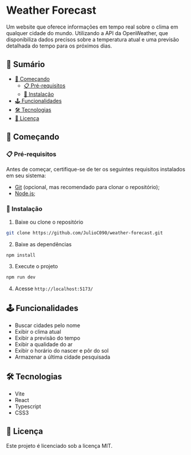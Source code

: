 # Weather Forecast

Um website que oferece informações em tempo real sobre o clima em qualquer cidade do mundo. Utilizando a API da OpenWeather, que disponibiliza dados precisos sobre a temperatura atual e uma previsão detalhada do tempo para os próximos dias.

## 📕 Sumário
- [🚀 Começando](#🚀-começando)
  - [📋 Pré-requisitos](#📋-pré-requisitos)
  - [🔧 Instalação](#🔧-instalação)
- [🕹️ Funcionalidades](#🕹️-funcionalidades)
- [🛠️ Tecnologias](#🛠️-tecnologias)
- [📄 Licença](#📄-licença)

## 🚀 Começando

### 📋 Pré-requisitos
Antes de começar, certifique-se de ter os seguintes requisitos instalados em seu sistema:
- [Git](https://git-scm.com/) (opcional, mas recomendado para clonar o repositório);
- [Node.js](https://nodejs.org/en);

### 🔧 Instalação
1. Baixe ou clone o repositório

```bash
git clone https://github.com/JulioC090/weather-forecast.git
```

2. Baixe as dependências

```bash
npm install
```

3. Execute o projeto

```bash
npm run dev
```

4. Acesse `http://localhost:5173/`

## 🕹️ Funcionalidades
- Buscar cidades pelo nome
- Exibir o clima atual
- Exibir a previsão do tempo
- Exibir a qualidade do ar
- Exibir o horário do nascer e pôr do sol
- Armazenar a última cidade pesquisada

## 🛠️ Tecnologias
- Vite
- React
- Typescript
- CSS3

## 📄 Licença
Este projeto é licenciado sob a licença MIT.
